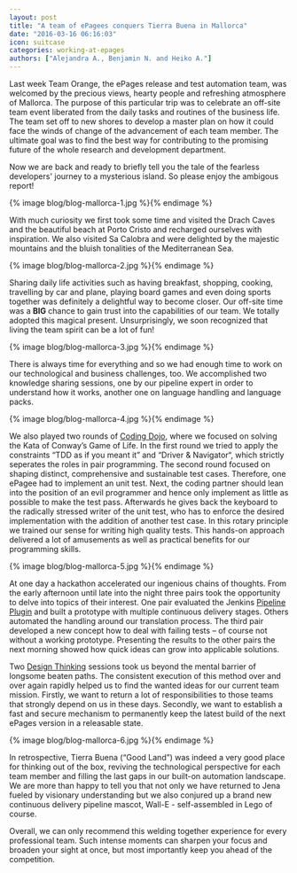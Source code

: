 ```yaml
---
layout: post
title: "A team of ePagees conquers Tierra Buena in Mallorca"
date: "2016-03-16 06:16:03"
icon: suitcase
categories: working-at-epages
authors: ["Alejandra A., Benjamin N. and Heiko A."]
---
```


Last week Team Orange, the ePages release and test automation team, was welcomed by the precious views, hearty people and refreshing atmosphere of Mallorca. The purpose of this particular trip was to celebrate an off-site team event liberated from the daily tasks and routines of the business life. The team set off to new shores to develop a master plan on how it could face the winds of change of the advancement of each team member. The ultimate goal was to find the best way for contributing to the promising future of the whole research and development department.

Now we are back and ready to briefly tell you the tale of the fearless developers' journey to a mysterious island. So please enjoy the ambigous report!

{% image blog/blog-mallorca-1.jpg %}{% endimage %}

With much curiosity we first took some time and visited the Drach Caves and the beautiful beach at Porto Cristo and recharged ourselves with inspiration.
We also visited Sa Calobra and were delighted by the majestic mountains and the bluish tonalities of the Mediterranean Sea.

{% image blog/blog-mallorca-2.jpg %}{% endimage %}

Sharing daily life activities such as having breakfast, shopping, cooking, travelling by car and plane, playing board games and even doing sports together was definitely a delightful way to become closer. Our off-site time was a **BIG** chance to gain trust into the capabilities of our team. We totally adopted this magical present. Unsurprisingly, we soon recognized that living the team spirit can be a lot of fun!

{% image blog/blog-mallorca-3.jpg %}{% endimage %}

There is always time for everything and so we had enough time to work on our technological and business challenges, too. We accomplished two knowledge sharing sessions, one by our pipeline expert in order to understand how it works, another one on language handling and language packs.

{% image blog/blog-mallorca-4.jpg %}{% endimage %}

We also played two rounds of [Coding Dojo](http://codingdojo.org), where we focused on solving the Kata of Conway’s Game of Life. In the first round we tried to apply the constraints “TDD as if you meant it” and “Driver & Navigator“, which strictly seperates the roles in pair programming. The second round focused on shaping distinct, comprehensive and sustainable test cases. Therefore, one ePagee had to implement an unit test. Next, the coding partner should lean into the position of an evil programmer and hence only implement as little as possible to make the test pass. Afterwards he gives back the keyboard to the radically stressed writer of the unit test, who has to enforce the desired implementation with the addition of another test case. In this rotary principle we trained our sense for writing high quality tests. This hands-on approach delivered a lot of amusements as well as practical benefits for our programming skills.

{% image blog/blog-mallorca-5.jpg %}{% endimage %}

At one day a hackathon accelerated our ingenious chains of thoughts. From the early afternoon until late into the night three pairs took the opportunity to delve into topics of their interest. One pair evaluated the Jenkins [Pipeline Plugin](https://wiki.jenkins-ci.org/display/JENKINS/Pipeline+Plugin) and built a prototype with multiple continuous delivery stages. Others automated the handling around our translation process. The third pair developed a new concept how to deal with failing tests – of course not without a working prototype. Presenting the results to the other pairs the next morning showed how quick ideas can grow into applicable solutions.

Two [Design Thinking](http://hpi.de/school-of-design-thinking.html) sessions took us beyond the mental barrier of longsome beaten paths. The consistent execution of this method over and over again rapidly helped us to find the wanted ideas for our current team mission. Firstly, we want to return a lot of responsibilities to those teams that strongly depend on us in these days. Secondly, we want to establish a fast and secure mechanism to permanently keep the latest build of the next ePages version in a releasable state.

{% image blog/blog-mallorca-6.jpg %}{% endimage %}

In retrospective, Tierra Buena (“Good Land”) was indeed a very good place for thinking out of the box, reviving the technological perspective for each team member and filling the last gaps in our built-on automation landscape. We are more than happy to tell you that not only we have returned to Jena fueled by visionary understanding but we also conjured up a brand new continuous delivery pipeline mascot, Wall-E - self-assembled in Lego of course.

Overall, we can only recommend this welding together experience for every professional team. Such intense moments can sharpen your focus and broaden your sight at once, but most importantly keep you ahead of the competition.
